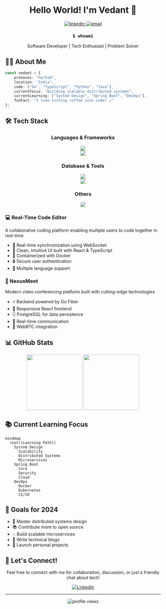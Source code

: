 <div align="center">
  
# Hello World! I'm Vedant 👋

<p align="center">
  <a href="linkedin.com/in/vedant-tiwari-358773202/" target="_blank">
    <img src="https://img.shields.io/badge/LinkedIn-0077B5?style=for-the-badge&logo=linkedin&logoColor=white" alt="linkedin"/>
  </a>
  <a href="mailto:vedanttiwari641@gmail.com">
    <img src="https://img.shields.io/badge/Email-30B980?style=for-the-badge&logo=gmail&logoColor=white" alt="email"/>
  </a>
</p>

### `$ whoami`
Software Developer | Tech Enthusiast | Problem Solver

</div>

## 👨‍💻 About Me

```typescript
const vedant = {
    pronouns: "he/him",
    location: "India",
    code: ["Go", "TypeScript", "Python", "Java"],
    currentFocus: "Building scalable distributed systems",
    currentLearning: ["System Design", "Spring Boot", "DevOps"],
    funFact: "I love turning coffee into code! ☕"
};
```

## 🛠️ Tech Stack

<div align="center">
  <h3>Languages & Frameworks</h3>
  <img src="https://skillicons.dev/icons?i=go,ts,python,java,javascript" /><br/>
  <img src="https://skillicons.dev/icons?i=react,nodejs,express,spring,fastapi,gofiber" />
  
  <h3>Database & Tools</h3>
  <img src="https://skillicons.dev/icons?i=postgres,mongodb,redis,mysql" /><br/>
  <img src="https://skillicons.dev/icons?i=docker,kubernetes,kafka" />
  
  <h3>Others</h3>
  <img src="https://skillicons.dev/icons?i=git,github,linux,vscode" />
</div>

<!--
## 🚀 Featured Projects

<div align="center">
  <a href="[your-repo-link](https://github.com/vedant-colab/RecipeRama)">
    <img src="https://github-readme-stats.vercel.app/api/pin/?username=vedant-colab&repo=real-time-code-editor&theme=tokyonight" />
  </a>
  <a href="[your-repo-link](https://github.com/vedant-colab/ShawrtyURL)">
    <img src="https://github-readme-stats.vercel.app/api/pin/?username=vedant-colab&repo=nexusmeet&theme=tokyonight" />
  </a>
</div>
-->

### 💻 Real-Time Code Editor
A collaborative coding platform enabling multiple users to code together in real-time
- 🔄 Real-time synchronization using WebSocket
- 🎨 Clean, intuitive UI built with React & TypeScript
- 🐳 Containerized with Docker
- 🔒 Secure user authentication
- 📝 Multiple language support

### 🎯 NexusMeet
Modern video conferencing platform built with cutting-edge technologies
- ⚡ Backend powered by Go Fiber
- 🎨 Responsive React frontend
- 🗄️ PostgreSQL for data persistence
- 📡 Real-time communication
- 🔄 WebRTC integration

## 📊 GitHub Stats

<div align="center">
  <img height="180em" src="https://github-readme-stats.vercel.app/api?username=vedant-colab&show_icons=true&theme=tokyonight&include_all_commits=true&count_private=true"/>
  <img height="180em" src="https://github-readme-stats.vercel.app/api/top-langs/?username=vedant-colab&layout=compact&langs_count=7&theme=tokyonight"/>
</div>

## 📚 Current Learning Focus

```mermaid
mindmap
  root((Learning Path))
    System Design
      Scalability
      Distributed Systems
      Microservices
    Spring Boot
      Core
      Security
      Cloud
    DevOps
      Docker
      Kubernetes
      CI/CD
```

## 🎯 Goals for 2024

- 🌟 Master distributed systems design
- 📚 Contribute more to open source
- 💡 Build scalable microservices
- 📖 Write technical blogs
- 🚀 Launch personal projects

## 🤝 Let's Connect!

<div align="center">
  
Feel free to connect with me for collaboration, discussion, or just a friendly chat about tech!

[![LinkedIn](https://img.shields.io/badge/-LINKEDIN-0077B5?style=for-the-badge&logo=linkedin&logoColor=white)](linkedin.com/in/vedant-tiwari-358773202/)

</div>

---
<div align="center">
  <img src="https://komarev.com/ghpvc/?username=vedant-colab&color=blueviolet&style=for-the-badge" alt="profile views" />
</div>
